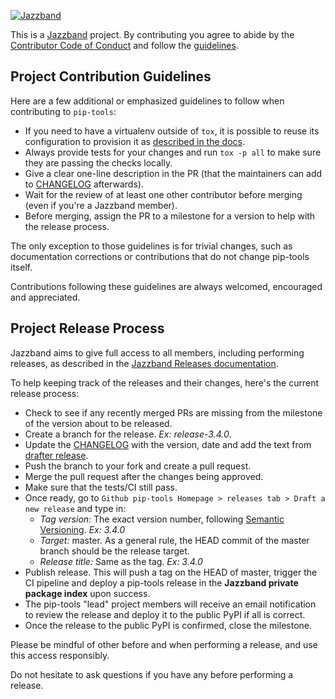 [![Jazzband](https://jazzband.co/static/img/jazzband.svg)](https://jazzband.co/)

This is a [Jazzband](https://jazzband.co/) project. By contributing you agree
to abide by the [Contributor Code of Conduct](https://jazzband.co/about/conduct)
and follow the [guidelines](https://jazzband.co/about/guidelines).

## Project Contribution Guidelines

Here are a few additional or emphasized guidelines to follow when contributing to `pip-tools`:

- If you need to have a virtualenv outside of `tox`, it is possible to reuse its configuration to provision it as [described in the docs](https://tox.readthedocs.io/en/latest/example/devenv.html#creating-development-environments-using-the-devenv-option).
- Always provide tests for your changes and run `tox -p all` to make sure they are passing the checks locally.
- Give a clear one-line description in the PR (that the maintainers can add to [CHANGELOG](CHANGELOG.md) afterwards).
- Wait for the review of at least one other contributor before merging (even if you're a Jazzband member).
- Before merging, assign the PR to a milestone for a version to help with the release process.

The only exception to those guidelines is for trivial changes, such as
documentation corrections or contributions that do not change pip-tools itself.

Contributions following these guidelines are always welcomed, encouraged and appreciated.

## Project Release Process

Jazzband aims to give full access to all members, including performing releases, as described in the
[Jazzband Releases documentation](https://jazzband.co/about/releases).

To help keeping track of the releases and their changes, here's the current release process:

- Check to see if any recently merged PRs are missing from the milestone of the version about to be released.
- Create a branch for the release. _Ex: release-3.4.0_.
- Update the [CHANGELOG](CHANGELOG.md) with the version, date and add the text from [drafter release](https://github.com/jazzband/pip-tools/releases).
- Push the branch to your fork and create a pull request.
- Merge the pull request after the changes being approved.
- Make sure that the tests/CI still pass.
- Once ready, go to `Github pip-tools Homepage > releases tab > Draft a new release` and type in:
  - _Tag version:_ The exact version number, following [Semantic Versioning](https://blog.versioneye.com/2014/01/16/semantic-versioning/). _Ex: 3.4.0_
  - _Target:_ master. As a general rule, the HEAD commit of the master branch should be the release target.
  - _Release title:_ Same as the tag. _Ex: 3.4.0_
- Publish release. This will push a tag on the HEAD of master, trigger the CI pipeline and
  deploy a pip-tools release in the **Jazzband private package index** upon success.
- The pip-tools "lead" project members will receive an email notification to review the release and
  deploy it to the public PyPI if all is correct.
- Once the release to the public PyPI is confirmed, close the milestone.

Please be mindful of other before and when performing a release, and use this access responsibly.

Do not hesitate to ask questions if you have any before performing a release.
